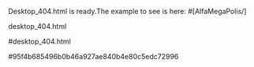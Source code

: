 Desktop_404.html is ready.The example to see is here:
#[AlfaMegaPolis/]

desktop_404.html

#desktop_404.html


#95f4b685496b0b46a927ae840b4e80c5edc72996
